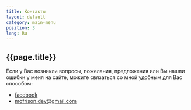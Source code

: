 ```yaml
---
title: Контакты
layout: default
category: main-menu
position: 3
lang: Ru
---
```


## {{page.title}}
Если у Вас возникли вопросы, пожелания, предложения или Вы нашли ошибки у меня на сайте, можите связаться со мной удобным для Вас способом:
* [facebook](https://facebook.com/mofrison.live)
* [mofrison.dev@gmail.com](mailto:mofrison.dev@gmail.com)

